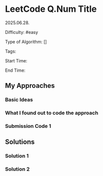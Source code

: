 # LeetCode Q.Num Title

2025.06.28.

Difficulty: #easy

Type of Algorithm: []

Tags:

Start Time:

End Time:

## My Approaches

### Basic Ideas


### What I found out to code the approach


### Submission Code 1



## Solutions

### Solution 1


### Solution 2


